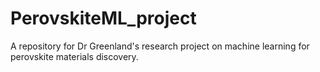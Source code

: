 # PerovskiteML_project
A repository for Dr Greenland's research project on machine learning for perovskite materials discovery.
